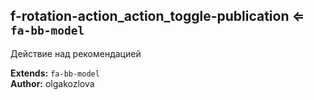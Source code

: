 <a name="module_f-rotation-action_action_toggle-publication"></a>

## f-rotation-action_action_toggle-publication ⇐ <code>fa-bb-model</code>
Действие над рекомендацией

**Extends:** <code>fa-bb-model</code>  
**Author:** olgakozlova  
